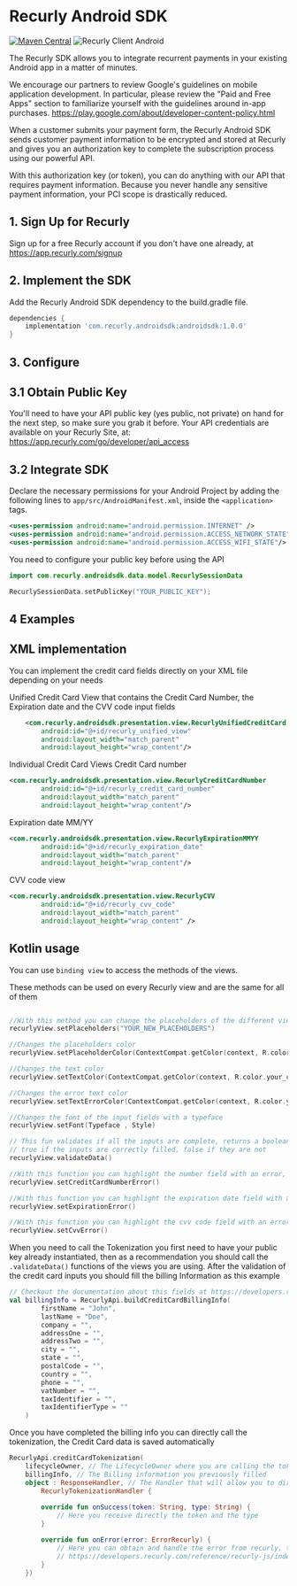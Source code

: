 # Recurly Android SDK
[![Maven Central](https://img.shields.io/static/v1?label=Maven%20Central&message=recurly&color=purple)](https://search.maven.org/artifact/com.recurly/android-sdk) ![Recurly Client Android](https://github.com/recurly/recurly-client-android/actions/workflows/ci-test.yaml/badge.svg?branch=master)

The Recurly SDK allows you to integrate recurrent payments in your existing Android app in a matter of minutes.

We encourage our partners to review Google's guidelines on mobile application development. In particular, please review the "Paid and Free Apps" section to familiarize yourself with the guidelines around in-app purchases. https://play.google.com/about/developer-content-policy.html

When a customer submits your payment form, the Recurly Android SDK sends customer payment information to be encrypted and stored at Recurly and gives you an authorization key to complete the subscription process using our powerful API.

With this authorization key (or token), you can do anything with our API that requires payment information. Because you never handle any sensitive payment information, your PCI scope is drastically reduced.

## 1. Sign Up for Recurly

Sign up for a free Recurly account if you don't have one already, at https://app.recurly.com/signup

## 2. Implement the SDK

Add the Recurly Android SDK dependency to the build.gradle file.

```groovy
dependencies {
    implementation 'com.recurly.androidsdk:androidsdk:1.0.0'
}
```

## 3. Configure

## 3.1 Obtain Public Key

You'll need to have your API public key (yes public, not private) on hand for the next step, so make sure you grab it before. Your API credentials are available on your Recurly Site, at: https://app.recurly.com/go/developer/api_access

## 3.2 Integrate SDK

Declare the necessary permissions for your Android Project by adding the following lines to `app/src/AndroidManifest.xml`, inside the `<application>` tags.

```xml
<uses-permission android:name="android.permission.INTERNET" />
<uses-permission android:name="android.permission.ACCESS_NETWORK_STATE" />
<uses-permission android:name="android.permission.ACCESS_WIFI_STATE"/>
```

You need to configure your public key before using the API

```kotlin
import com.recurly.androidsdk.data.model.RecurlySessionData
```
```kotlin
RecurlySessionData.setPublicKey("YOUR_PUBLIC_KEY");
```

## 4 Examples

## XML implementation

You can implement the credit card fields directly on your XML file depending on your needs

Unified Credit Card View that contains the Credit Card Number, the Expiration date and the CVV code input fields
```xml
    <com.recurly.androidsdk.presentation.view.RecurlyUnifiedCreditCard
        android:id="@+id/recurly_unified_view"
        android:layout_width="match_parent"
        android:layout_height="wrap_content"/>
```

Individual Credit Card Views
Credit Card number
```xml
<com.recurly.androidsdk.presentation.view.RecurlyCreditCardNumber
        android:id="@+id/recurly_credit_card_number"
        android:layout_width="match_parent"
        android:layout_height="wrap_content"/>
```

Expiration date MM/YY
```xml
<com.recurly.androidsdk.presentation.view.RecurlyExpirationMMYY
        android:id="@+id/recurly_expiration_date"
        android:layout_width="match_parent"
        android:layout_height="wrap_content"/>
```

CVV code view
```xml
<com.recurly.androidsdk.presentation.view.RecurlyCVV
        android:id="@+id/recurly_cvv_code"
        android:layout_width="match_parent"
        android:layout_height="wrap_content" />
```

## Kotlin usage

You can use `binding view` to access the methods of the views.

These methods can be used on every Recurly view and are the same for all of them

```kotlin

//With this method you can change the placeholders of the different views
recurlyView.setPlaceholders("YOUR_NEW_PLACEHOLDERS")

//Changes the placeholders color
recurlyView.setPlaceholderColor(ContextCompat.getColor(context, R.color.your_color))

//Changes the text color
recurlyView.setTextColor(ContextCompat.getColor(context, R.color.your_color))

//Changes the error text color
recurlyView.setTextErrorColor(ContextCompat.getColor(context, R.color.your_color))

//Changes the font of the input fields with a typeface
recurlyView.setFont(Typeface , Style)

// This fun validates if all the inputs are complete, returns a boolean 
// true if the inputs are correctly filled, false if they are not
recurlyView.validateData()

//With this function you can highlight the number field with an error, this is useful if you find an error with the tokenization
recurlyView.setCreditCardNumberError()

//With this function you can highlight the expiration date field with an error, this is useful if you find an error with the tokenization
recurlyView.setExpirationError()

//With this function you can highlight the cvv code field with an error, this is useful if you find an error with the tokenization
recurlyView.setCvvError()
```

When you need to call the Tokenization you first need to have your public key already instantiated, then as a recommendation you should call the `.validateData()` functions of the views you are using.
After the validation of the credit card inputs you should fill the billing Information as this example
```kotlin
// Checkout the documentation about this fields at https://developers.recurly.com/reference/recurly-js/index.html
val billingInfo = RecurlyApi.buildCreditCardBillingInfo(
        firstName = "John",
        lastName = "Doe",
        company = "",
        addressOne = "",
        addressTwo = "",
        city = "",
        state = "",
        postalCode = "",
        country = "",
        phone = "",
        vatNumber = "",
        taxIdentifier = "",
        taxIdentifierType = ""
    ) 
```

Once you have completed the billing info you can directly call the tokenization, the Credit Card data is saved automatically  

```kotlin
RecurlyApi.creditCardTokenization(
    lifecycleOwner, // The LifecycleOwner where you are calling the tokenization
    billingInfo, // The Billing information you previously filled
    object : ResponseHandler, // The Handler that will allow you to directly get a success or error response
        RecurlyTokenizationHandler {
        
        override fun onSuccess(token: String, type: String) {
            // Here you receive directly the token and the type
        }

        override fun onError(error: ErrorRecurly) {
            // Here you can obtain and handle the error from recurly, to have a deep look at the error codes checkout
            // https://developers.recurly.com/reference/recurly-js/index.html#validation
        }
    })
```